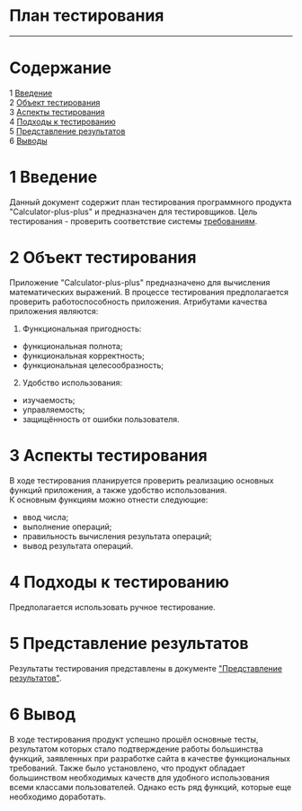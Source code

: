 # План тестирования
---


# Cодержание
1 [Введение](#introduction)  
2 [Объект тестирования](#items)  
3 [Аспекты тестирования](#features)  
4 [Подходы к тестированию](#approach)  
5 [Представление результатов](#pass)  
6 [Выводы](#conclusion)  

<a name="introduction"/>

# 1 Введение

Данный документ содержит план тестирования программного продукта "Calculator-plus-plus" и предназначен для тестировщиков. Цель тестирования - проверить соответствие системы [требованиям](../Documents/Requirements/Requirements%20Document.md).

<a name="items"/>

# 2 Объект тестирования

Приложение "Calculator-plus-plus" предназначено для вычисления математических выражений.
В процессе тестирования предполагается проверить работоспособность приложения.
Атрибутами качества приложения являются:  
1. Функциональная пригодность:  
* функциональная полнота;  
* функциональная корректность;  
* функциональная целесообразность;

2. Удобство использования:  
* изучаемость;  
* управляемость;  
* защищённость от ошибки пользователя.

<a name="features"/>

# 3 Аспекты тестирования

В ходе тестирования планируется проверить реализацию основных функций приложения, а также удобство использования.  
К основным функциям можно отнести следующие:  
* ввод числа;
* выполнение операций;
* правильность вычисления результата операций;
* вывод результата операций.

<a name="approach"/>

# 4 Подходы к тестированию

Предполагается использовать ручное тестирование.

<a name="pass"/>

# 5 Представление результатов

Результаты тестирования представлены в документе ["Представление результатов"](../Testing/TestResults.md).

<a name="conclusion"/>

# 6 Вывод
В ходе тестирования продукт успешно прошёл основные тесты, результатом которых стало подтверждение работы большинства функций, заявленных при разработке сайта в качестве функциональных требований. Также было установлено, что продукт обладает большинством необходимых качеств для удобного использования всеми классами пользователей. Однако есть ряд функций, которые еще необходимо доработать.
